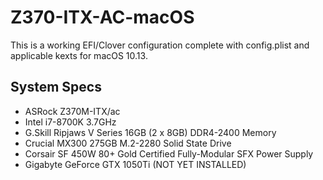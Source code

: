 # Z370-ITX-AC-macOS
This is a working EFI/Clover configuration complete with config.plist and applicable kexts for macOS 10.13.

## System Specs
* ASRock Z370M-ITX/ac
* Intel i7-8700K 3.7GHz
* G.Skill Ripjaws V Series 16GB (2 x 8GB) DDR4-2400 Memory
* Crucial MX300 275GB M.2-2280 Solid State Drive
* Corsair SF 450W 80+ Gold Certified Fully-Modular SFX Power Supply
* Gigabyte GeForce GTX 1050Ti (NOT YET INSTALLED)
